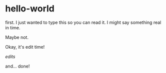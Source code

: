 # hello-world
first.
I just wanted to type this so you can read it. 
I might say something real in time.

Maybe not.


Okay, it's edit time!

*edits* 

and... done! 
